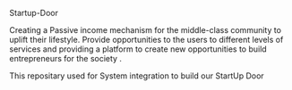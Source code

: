 Startup-Door

Creating a Passive income mechanism for the middle-class community to uplift their lifestyle. 
Provide opportunities to the users to different levels of services and providing a platform to 
create new opportunities to build entrepreneurs for the society .

This repositary used for System integration to build our StartUp Door
